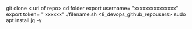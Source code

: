 git clone < url of repo> 
cd folder
export username= "xxxxxxxxxxxxxxx"
export token= " xxxxxx"
./filename.sh  <8_devops_github_repousers>  <folder name>
sudo apt install jq -y 
